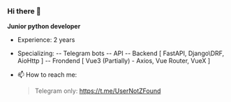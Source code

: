 ### Hi there 👋

**Junior python developer**
- Experience:  2 years
- Specializing: 
-- Telegram bots
-- API
-- Backend [ FastAPI, Django\DRF, AioHttp ]
-- Frondend [ Vue3 (Partially) - Axios, Vue Router, VueX ]

- 📫 How to reach me:
  > Telegram only: https://t.me/UserNotZFound
